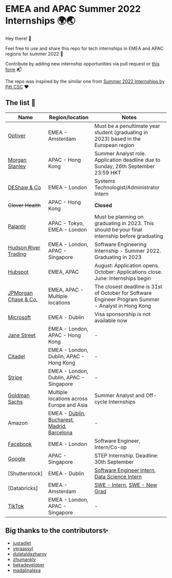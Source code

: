 # EMEA and APAC Summer 2022 Internships 🌍🌏

Hey there! 👋

Feel free to use and share this repo for tech internships in EMEA and APAC regions for summer 2022 🌱

Contribute by adding new internship opportunities via pull request or [this form](https://docs.google.com/forms/d/e/1FAIpQLSd7wl_nDL3IxgVnNAcvV4u9jX7_bnGUkJBVxsGGL3XPBx8BAw/viewform) 📬

The repo was inspired by the similar one from [Summer 2022 Internships by Pitt CSC](https://github.com/pittcsc/Summer2022-Internships) ❤️

## The list 📝

|  Name |  Region/location |  Notes  |
|-----|---------|--------------|
| [Optiver](https://www.optiver.com/working-at-optiver/career-opportunities/990203/?gh_src=2af42e681us) | EMEA - Amsterdam | Must be a penultimate year student (graduating in 2023) based in the European region |
| [Morgan Stanley](https://morganstanley.tal.net/vx/candidate/apply/11680) | APAC - Hong Kong | Summer Analyst role. Application deadline due to Sunday, 26th September 23:59 HKT |
| [DEShaw & Co](https://www.deshaw.com/careers/internships) | EMEA - London | Systems Technologist/Administrator Intern |
| <del>Clover Health</del> | APAC - Hong Kong | **Closed** |
| [Palantir](https://www.palantir.com/careers/) | APAC - Tokyo, EMEA - London | Must be planning on graduating in 2023. This should be your final internship before graduating |
| [Hudson River Trading](https://www.hudsonrivertrading.com/careers/job/?gh_jid=3015374) | EMEA - London, APAC - Singapore | Software Engineering Internship - Summer 2022. Graduating in 2023 |
| [Hubspot](https://www.hubspot.com/careers/students/intern-coop) | EMEA, APAC | August: Application opens. October: Applications close. June: Internships begin |
| [JPMorgan Chase & Co.](https://careers.jpmorgan.com/us/en/students/programs/software-engineer-summer) | EMEA, APAC - Multiple locations | The closest deadline is 31st of October for Software Engineer Program Summer - Analyst in Hong Kong |
| [Microsoft](https://careers.microsoft.com/students/us/en/job/1091350/Intern-Opportunities-for-Students-Ireland-Software-Engineering-Start-date-Summer-2022) | EMEA - Dublin | Visa sponsorship is not available now |
| [Jane Street](https://www.janestreet.com/join-jane-street/internships/) | EMEA - London, APAC - Hong Kong | - |
| [Citadel](https://www.citadel.com/careers/open-positions/positions-for-students/) | EMEA - London, Dublin, APAC - Hong Kong | - |
| [Stripe](https://stripe.com/jobs/search?q=intern+new+grad) | EMEA - London, Dublin, APAC - Singapore | - |
| [Goldman Sachs](https://www.goldmansachs.com/careers/students/programs/) | Multiple locations across Europe and Asia | Summer Analyst and Off-cycle Internships |
| Amazon| EMEA - [Dublin](https://www.amazon.jobs/en/jobs/1694116/software-development-engineer-internship-2022-dublin), [Bucharest](https://www.amazon.jobs/en/jobs/1674285/software-dev-engineer-intern-bucharest-summer-2022), [Madrid](https://www.amazon.jobs/en/jobs/1709009/software-development-engineer-internship-2022-madrid-spain), [Barcelona](https://www.amazon.jobs/en/jobs/1709010/software-development-engineer-internship-2022-barcelona-spain) | - |
| [Facebook](https://www.facebook.com/careers/v2/jobs/389614179266190/)| EMEA - London | Software Engineer, Intern/Co-op |
| [Google](https://careers.google.com/jobs/results/111206685625721542/) | APAC - Singapore | STEP Internship. Deadline: 30th September |
| [Shutterstock] | EMEA - Dublin | [Software Engineer Intern](https://shutterstock.wd1.myworkdayjobs.com/en-US/ShutterstockCareers/job/Dublin/Software-Engineer-Intern_R0001086), [Data Science Intern](https://shutterstock.wd1.myworkdayjobs.com/en-US/ShutterstockCareers/job/Dublin/Data-Science-Intern_R0001088) |
| [Databricks] | EMEA - Amsterdam | [SWE - Intern](https://databricks.com/company/careers/open-positions/job?gh_jid=5488592002), [SWE - New Grad](https://databricks.com/company/careers/open-positions/job?gh_jid=5488581002) |
| [TikTok](https://careers.tiktok.com/position?keywords=&category=6704215862603155720&location=&project=6994735642836977928&type=3&job_hot_flag=&current=1&limit=10) | EMEA - London, APAC - Singapore | - |

## Big thanks to the contributors✨
* [justadlet](https://github.com/justadlet)
* [yeraassyl](https://github.com/yeraassyl)
* [dulataldazharov](https://github.com/dulataldazharov)
* [zhumanklv](https://github.com/zhumanklv)
* [bekadeveloper](https://github.com/bekadeveloper)
* [madalinalexa](https://github.com/madalinalexa)
